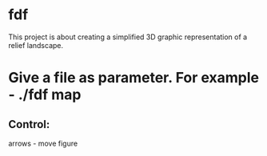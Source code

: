 # fdf
This project is about creating a simplified 3D graphic representation of a relief landscape.

# Give a file as parameter. For example - ./fdf map

## Control:
  arrows - move figure
  
